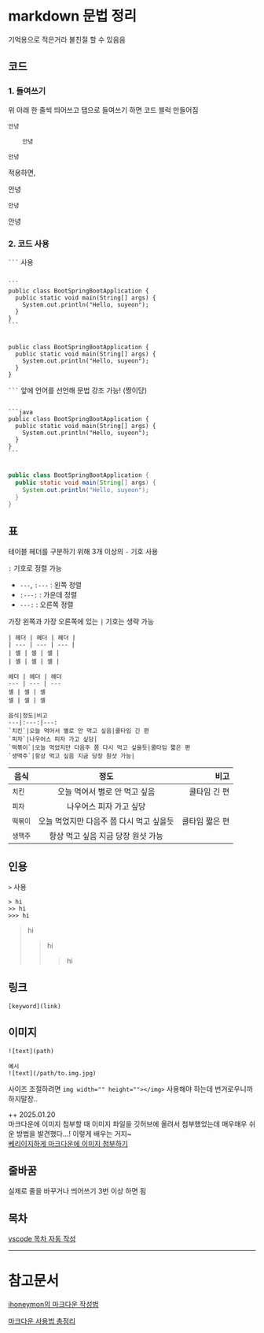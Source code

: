 # markdown 문법 정리

기억용으로 적은거라 불친절 할 수 있음음

## 코드
### 1. 들여쓰기
위 아래 한 줄씩 띄어쓰고 탭으로 들여쓰기 하면 코드 블럭 만들어짐
```
안녕

    안녕

안녕
```
적용하면,

안녕

    안녕

안녕

### 2. 코드 사용
` ``` ` 사용

<pre>
<code>
```
public class BootSpringBootApplication {
  public static void main(String[] args) {
    System.out.println("Hello, suyeon");
  }
}
```
</code>
</pre>

```
public class BootSpringBootApplication {
  public static void main(String[] args) {
    System.out.println("Hello, suyeon");
  }
}
```

` ``` ` 앞에 언어를 선언해 문법 강조 가능! (짱이당)

<pre>
<code>
```java
public class BootSpringBootApplication {
  public static void main(String[] args) {
    System.out.println("Hello, suyeon");
  }
}
```
</code>
</pre>

```java
public class BootSpringBootApplication {
  public static void main(String[] args) {
    System.out.println("Hello, suyeon");
  }
}
```

## 표
테이블 헤더를 구분하기 위해 3개 이상의 `-` 기호 사용

`:` 기호로 정렬 가능

- `---`, `:---` : 왼쪽 정렬
- `:---:` : 가운데 정렬
- `---:` : 오른쪽 정렬

가장 왼쪽과 가장 오른쪽에 있는 `|` 기호는 생략 가능

```
| 헤더 | 헤더 | 헤더 |
| --- | --- | --- |
| 셀 | 셀 | 셀 |
| 셀 | 셀 | 셀 |

헤더 | 헤더 | 헤더
--- | --- | ---
셀 | 셀 | 셀
셀 | 셀 | 셀
```
```
음식|정도|비고
---|:---:|---:
`치킨`|오늘 먹어서 별로 안 먹고 싶음|쿨타임 긴 편
`피자`|나우어스 피자 가고 싶당|
`떡볶이`|오늘 먹었지만 다음주 쯤 다시 먹고 싶을듯|쿨타임 짧은 편
`생맥주`|항상 먹고 싶음 지금 당장 원샷 가능|
```

음식|정도|비고
---|:---:|---:
`치킨`|오늘 먹어서 별로 안 먹고 싶음|쿨타임 긴 편
`피자`|나우어스 피자 가고 싶당|
`떡볶이`|오늘 먹었지만 다음주 쯤 다시 먹고 싶을듯|쿨타임 짧은 편
`생맥주`|항상 먹고 싶음 지금 당장 원샷 가능|

## 인용
`>` 사용
```
> hi
>> hi
>>> hi
```
> hi
>> hi
>>> hi

## 링크
```
[keyword](link)
```

## 이미지
```
![text](path)

예시
![text](/path/to.img.jpg)
```

사이즈 조절하려면 `img width="" height=""></img>` 사용해야 하는데 번거로우니까 하지말장..

++ 2025.01.20   
마크다운에 이미지 첨부할 때 이미지 파일을 깃허브에 올려서 첨부했었는데 매우매우 쉬운 방법을 발견했다...! 이렇게 배우는 거지~   
[베리이지하게 마크다운에 이미지 첨부하기](https://devdharu.tistory.com/entry/GitHub-README%EC%97%90-%EC%9D%B4%EB%AF%B8%EC%A7%80-%EC%98%AC%EB%A6%AC%EB%8A%94-%EB%B0%A9%EB%B2%95)

## 줄바꿈
실제로 줄을 바꾸거나 띄어쓰기 3번 이상 하면 됨

## 목차
[vscode 목차 자동 작성](https://jacking75.github.io/VS_code_20221217/)

---

# 참고문서
[ihoneymon의 마크다운 작성법](https://gist.github.com/ihoneymon/652be052a0727ad59601)

[마크다운 사용법 총정리](https://www.heropy.dev/p/B74sNE)